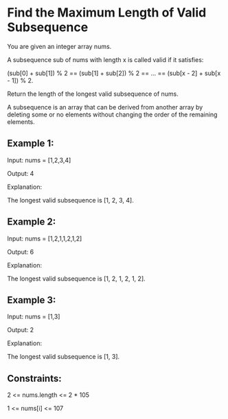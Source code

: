 # Find the Maximum Length of Valid Subsequence
You are given an integer array nums.

A subsequence sub of nums with length x is called valid if it satisfies:

(sub[0] + sub[1]) % 2 == (sub[1] + sub[2]) % 2 == ... == (sub[x - 2] + sub[x - 1]) % 2.

Return the length of the longest valid subsequence of nums.

A subsequence is an array that can be derived from another array by deleting some or no elements without changing the order of the remaining elements.

 

## Example 1:

Input: nums = [1,2,3,4]

Output: 4

Explanation:

The longest valid subsequence is [1, 2, 3, 4].

## Example 2:

Input: nums = [1,2,1,1,2,1,2]

Output: 6

Explanation:

The longest valid subsequence is [1, 2, 1, 2, 1, 2].

## Example 3:

Input: nums = [1,3]

Output: 2

Explanation:

The longest valid subsequence is [1, 3].

 

## Constraints:

2 <= nums.length <= 2 * 105

1 <= nums[i] <= 107
